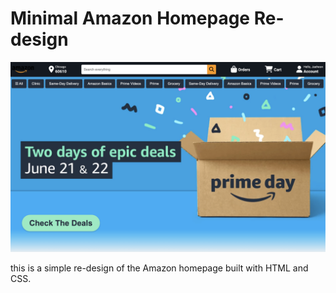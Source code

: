 # Minimal Amazon Homepage Re-design

![Amazon Homepage Re-design](./images/screenshot.png)

this is a simple re-design of the Amazon homepage built with HTML and CSS.